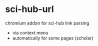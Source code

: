 # sci-hub-url

chromium addon for sci-hub link parsing
  - via context menu
  - automatically for some pages (scholar)

